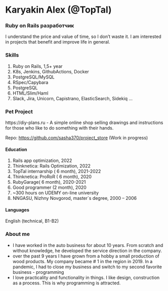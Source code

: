 # Karyakin Alex (@TopTal)

### Ruby on Rails разработчик
I understand the price and value of time, so I don’t waste it.
I am interested in projects that benefit and improve life in general.

### Skills
1) Ruby on Rails, 1,5+ year
2) K8s, Jenkins, GithubActions, Docker
3) PostgreSQL/MySQL
4) RSpec/Capybara
4) PostgreSQL
5) HTML/Slim/Haml
6) Slack, Jira, Unicorn, Capistrano, ElasticSearch, Sidekiq …


### Pet Project
<p> https://diy-plans.ru - A simple online shop selling drawings and instructions for those who like to do something with their hands.
  
  Repo: https://github.com/sasha370/project_store (Work in progress)
<br>

#### Education
1) Rails app optimization, 2022
1) Thinknetica: Rails Optimization, 2022
1) TopTal internarship ( 6 month), 2021-2022
1) Thinknetica: ProRoR ( 6 month), 2020
1) RubyGarage( 6 month), 2020-2021
1) Good programmer (2 month), 2020
1) ~300 hours on UDEMY on-line university
1)  NNGASU, Nizhny Novgorod, master`s degree, 2000 – 2006

#### Languages
English (technical, B1-B2)

### About me
- I have worked in the auto business for about 10 years. From scratch and without knowledge, he developed the service direction in the company.
- over the past 9 years I have grown from a hobby a small production of wood products. My company became # 1 in the region in 2019. In a pandemic, I had to close my business and switch to my second favorite business - programming
- I love practicality and functionality in things. I like design, construction as a process. This is why programming is attracted.


